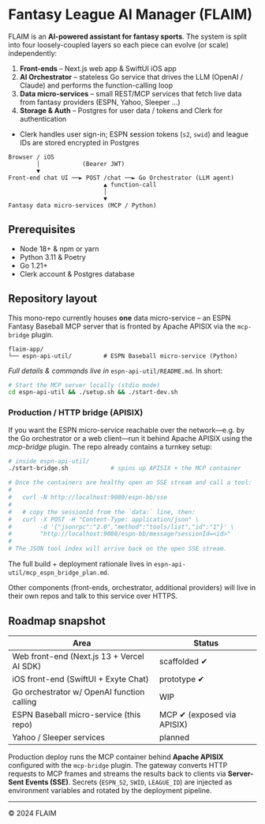 # Fantasy League AI Manager (FLAIM)

FLAIM is an **AI-powered assistant for fantasy sports**.  The system is split into four loosely-coupled layers so each piece can evolve (or scale) independently:

1. **Front-ends** – Next.js web app & SwiftUI iOS app
2. **AI Orchestrator** – stateless Go service that drives the LLM (OpenAI / Claude) and performs the function-calling loop
3. **Data micro-services** – small REST/MCP services that fetch live data from fantasy providers (ESPN, Yahoo, Sleeper …)
4. **Storage & Auth** – Postgres for user data / tokens and Clerk for authentication  
  - Clerk handles user sign-in; ESPN session tokens (`s2`, `swid`) and league IDs are stored encrypted in Postgres

```text
Browser / iOS
        │            (Bearer JWT)
        ▼
Front-end chat UI ──► POST /chat ──► Go Orchestrator (LLM agent)
                           ▲ function-call
                           │
                           ▼
Fantasy data micro-services (MCP / Python)
```

## Prerequisites

- Node 18+ & npm or yarn
- Python 3.11 & Poetry
- Go 1.21+
- Clerk account & Postgres database

## Repository layout

This mono-repo currently houses **one** data micro-service – an ESPN Fantasy Baseball MCP server that is fronted by Apache APISIX via the `mcp-bridge` plugin.

```
flaim-app/
└── espn-api-util/         # ESPN Baseball micro-service (Python)
```

*Full details & commands live in* `espn-api-util/README.md`.  In short:

```bash
# Start the MCP server locally (stdio mode)
cd espn-api-util && ./setup.sh && ./start-dev.sh
```

### Production / HTTP bridge (APISIX)

If you want the ESPN micro-service reachable over the network—e.g. by the Go orchestrator or a web client—run it behind Apache APISIX using the *mcp-bridge* plugin.  The repo already contains a turnkey setup:

```bash
# inside espn-api-util/
./start-bridge.sh            # spins up APISIX + the MCP container

# Once the containers are healthy open an SSE stream and call a tool:
#
#   curl -N http://localhost:9080/espn-bb/sse
#
#   # copy the sessionId from the `data:` line, then:
#   curl -X POST -H "Content-Type: application/json" \
#        -d '{"jsonrpc":"2.0","method":"tools/list","id":"1"}' \
#        "http://localhost:9080/espn-bb/message?sessionId=<id>"
#
# The JSON tool index will arrive back on the open SSE stream.
```

The full build + deployment rationale lives in `espn-api-util/mcp_espn_bridge_plan.md`.

Other components (front-ends, orchestrator, additional providers) will live in their own repos and talk to this service over HTTPS.

## Roadmap snapshot

| Area | Status |
|------|--------|
| Web front-end (Next.js 13 + Vercel AI SDK) | scaffolded ✔︎ |
| iOS front-end (SwiftUI + Exyte Chat) | prototype ✔︎ |
| Go orchestrator w/ OpenAI function calling | WIP |
| ESPN Baseball micro-service (this repo) | MCP ✔︎ (exposed via APISIX) |
| Yahoo / Sleeper services | planned |

Production deploy runs the MCP container behind **Apache APISIX** configured with the `mcp-bridge` plugin.  The gateway converts HTTP requests to MCP frames and streams the results back to clients via **Server-Sent Events (SSE)**.  Secrets (`ESPN_S2`, `SWID`, `LEAGUE_ID`) are injected as environment variables and rotated by the deployment pipeline.

---
© 2024 FLAIM